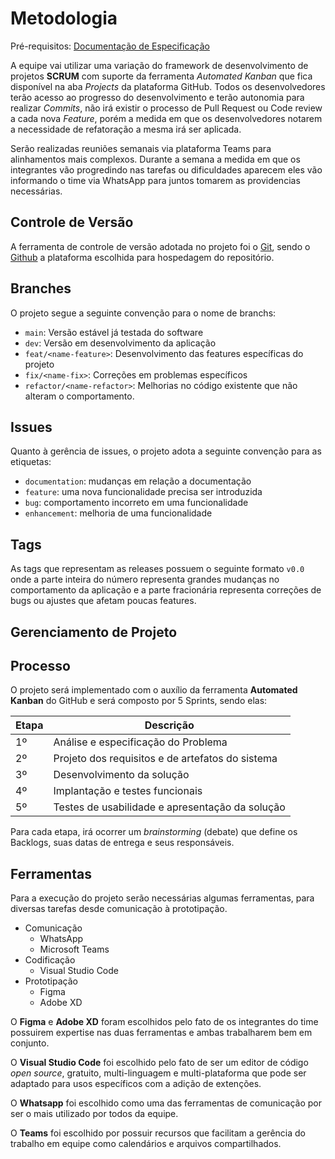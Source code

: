 
# Metodologia

Pré-requisitos: [Documentação de Especificação](/docs/especification.md)

A equipe vai utilizar uma variação do framework de desenvolvimento de projetos **SCRUM** com suporte da ferramenta *Automated Kanban* que fica disponível na aba *Projects* da plataforma GitHub. Todos os desenvolvedores terão acesso ao progresso do desenvolvimento e terão autonomia para realizar *Commits*, não irá existir o processo de Pull Request ou Code review a cada nova *Feature*, porém a medida em que os desenvolvedores notarem a necessidade de refatoração a mesma irá ser aplicada.

Serão realizadas reuniões semanais via plataforma Teams para alinhamentos mais complexos. Durante a semana a medida em que os integrantes vão progredindo nas tarefas ou dificuldades aparecem eles vão informando o time via WhatsApp para juntos tomarem as providencias necessárias.


## Controle de Versão

A ferramenta de controle de versão adotada no projeto foi o [Git](https://git-scm.com/), sendo o [Github](https://github.com) a plataforma escolhida para hospedagem do repositório.

## Branches
O projeto segue a seguinte convenção para o nome de branchs:

- `main`: Versão estável já testada do software
- `dev`: Versão em desenvolvimento da aplicação
- `feat/<name-feature>`: Desenvolvimento das features específicas do projeto
- `fix/<name-fix>`: Correções em problemas específicos
- `refactor/<name-refactor>`: Melhorias no código existente que não alteram o comportamento. 

## Issues
Quanto à gerência de issues, o projeto adota a seguinte convenção para as etiquetas:

- `documentation`: mudanças em relação a documentação
- `feature`: uma nova funcionalidade precisa ser introduzida
- `bug`: comportamento incorreto em uma funcionalidade
- `enhancement`: melhoria de uma funcionalidade

## Tags
As tags que representam as releases possuem o seguinte formato `v0.0` onde a parte inteira do número representa grandes mudanças no comportamento da aplicação e a parte fracionária representa correções de bugs ou ajustes que afetam poucas features.

## Gerenciamento de Projeto

## Processo

O projeto será implementado com o auxílio da ferramenta **Automated Kanban** do GitHub e será composto por 5 Sprints, sendo elas:

| Etapa | Descrição |
| --- | --- |
| 1º | Análise e especificação do Problema |
| 2º | Projeto dos requisitos e de artefatos do sistema |
| 3º | Desenvolvimento da solução |
| 4º | Implantação e testes funcionais |
| 5º | Testes de usabilidade e apresentação da solução |

Para cada etapa, irá ocorrer um *brainstorming* (debate) que define os Backlogs, suas datas de entrega e seus responsáveis.

## Ferramentas
Para a execução do projeto serão necessárias algumas ferramentas, para diversas tarefas desde comunicação à prototipação.

- Comunicação
    - WhatsApp
    - Microsoft Teams
- Codificação
    - Visual Studio Code
- Prototipação
    - Figma
    - Adobe XD

O **Figma** e **Adobe XD** foram escolhidos pelo fato de os integrantes do time possuirem expertise nas duas ferramentas e ambas trabalharem bem em conjunto.

O **Visual Studio Code** foi escolhido pelo fato de ser um editor de código *open source*, gratuito, multi-linguagem e multi-plataforma que pode ser adaptado para usos específicos com a adição de extenções.

O **Whatsapp** foi escolhido como uma das ferramentas de comunicação por ser o mais utilizado por todos da equipe.

O **Teams** foi escolhido por possuir recursos que facilitam a gerência do trabalho em equipe como calendários e arquivos compartilhados.
